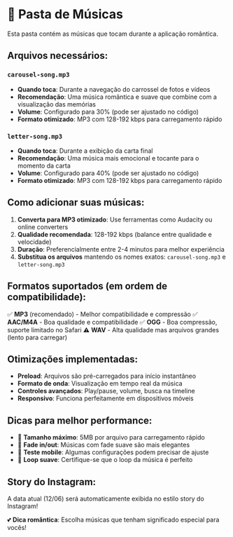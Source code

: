 # 🎵 Pasta de Músicas

Esta pasta contém as músicas que tocam durante a aplicação romântica.

## Arquivos necessários:

### `carousel-song.mp3`

- **Quando toca**: Durante a navegação do carrossel de fotos e vídeos
- **Recomendação**: Uma música romântica e suave que combine com a visualização das memórias
- **Volume**: Configurado para 30% (pode ser ajustado no código)
- **Formato otimizado**: MP3 com 128-192 kbps para carregamento rápido

### `letter-song.mp3`

- **Quando toca**: Durante a exibição da carta final
- **Recomendação**: Uma música mais emocional e tocante para o momento da carta
- **Volume**: Configurado para 40% (pode ser ajustado no código)
- **Formato otimizado**: MP3 com 128-192 kbps para carregamento rápido

## Como adicionar suas músicas:

1. **Converta para MP3 otimizado**: Use ferramentas como Audacity ou online converters
2. **Qualidade recomendada**: 128-192 kbps (balance entre qualidade e velocidade)
3. **Duração**: Preferencialmente entre 2-4 minutos para melhor experiência
4. **Substitua os arquivos** mantendo os nomes exatos: `carousel-song.mp3` e `letter-song.mp3`

## Formatos suportados (em ordem de compatibilidade):

✅ **MP3** (recomendado) - Melhor compatibilidade e compressão
✅ **AAC/M4A** - Boa qualidade e compatibilidade
✅ **OGG** - Boa compressão, suporte limitado no Safari
⚠️ **WAV** - Alta qualidade mas arquivos grandes (lento para carregar)

## Otimizações implementadas:

- **Preload**: Arquivos são pré-carregados para início instantâneo
- **Formato de onda**: Visualização em tempo real da música
- **Controles avançados**: Play/pause, volume, busca na timeline
- **Responsivo**: Funciona perfeitamente em dispositivos móveis

## Dicas para melhor performance:

- 📂 **Tamanho máximo**: 5MB por arquivo para carregamento rápido
- 🎵 **Fade in/out**: Músicas com fade suave são mais elegantes
- 📱 **Teste mobile**: Algumas configurações podem precisar de ajuste
- 🔄 **Loop suave**: Certifique-se que o loop da música é perfeito

## Story do Instagram:

A data atual (12/06) será automaticamente exibida no estilo story do Instagram!

💕 **Dica romântica**: Escolha músicas que tenham significado especial para vocês!
